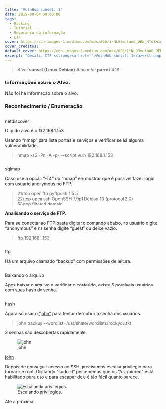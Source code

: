 ```yaml
---
title: 'VulnHub sunset: 1'
date: 2019-08-04 00:00:00
tags: 
  - Hacking
  - Tutorial
  - Segurança da informação
  - CTF
cover: https://cdn-images-1.medium.com/max/800/1*NL99mutaA0_OEN_MTdEH1g.png
cover_creditos:
default_cover: https://cdn-images-1.medium.com/max/800/1*NL99mutaA0_OEN_MTdEH1g.png
excerpt: "Desafio CTF <strong><a href=''>VulnHub sunset: 1</a></strong> Realizado para aprendizado sobre conceitos de segurança da informação."
---
```



> _Alvo:_ **sunset (Linux Debian)** 
> _Atacante:_ **parrot** 4.19

### **Informações sobre o Alvo.**

Não foi há informação sobre o alvo.

### **Reconhecimento / Enumeração.**

<figure class="image">
      <img src="https://cdn-images-1.medium.com/max/800/1*NL99mutaA0_OEN_MTdEH1g.png" alt="">
      <figcaption></figcaption>
    </figure>

netdiscover

O ip do alvo é o 192.168.1.153

Usando “nmap” para lista portas e serviços e verificar se há alguma vulnerabilidade.

> nmap -sS -Pn -A -p- --script vuln 192.168.1.153

<figure class="image">
      <img src="https://cdn-images-1.medium.com/max/800/1*9pkw9sYXFuj2siRZ7M4BDA.png" alt="">
      <figcaption></figcaption>
    </figure>

sqlmap

Caso use a opção “-T4” do “nmap” ele mostrar que é possível fazer login com usuário anonymous no FTP.

> 21/tcp open ftp pyftpdlib 1.5.5   
> 22/tcp open ssh OpenSSH 7.9p1 Debian 10 (protocol 2.0)   
> 53/tcp filtered domain

**Analisando o serviço de FTP.**

Para se conectar ao FTP basta digitar o comando abaixo, no usuário digite “anonymous” e na senha digite “guest” ou deixe vazio.

> ftp 192.168.1.153

<figure class="image">
      <img src="https://cdn-images-1.medium.com/max/800/1*w6nvblUD_9bbJ1Ib1HsWuw.png" alt="">
      <figcaption></figcaption>
    </figure>

ftp

Há um arquivo chamado “backup” com permissões de leitura.

<figure class="image">
      <img src="https://cdn-images-1.medium.com/max/800/1*og4Pll3nFxVfpAz9cVQvhQ.png" alt="">
      <figcaption></figcaption>
    </figure>

Baixando o arquivo

Apos baixar o arquivo e verificar o conteúdo, existe 5 possíveis usuários com suas hash de senha.

<figure class="image">
      <img src="https://cdn-images-1.medium.com/max/800/1*8jgZiqC7YIkes1YJD5hzkw.png" alt="">
      <figcaption></figcaption>
    </figure>

hash

Agora só usar o [“john”](https://www.kali.org/tools/john/) para tentar descobrir a senha dos usuários.

> john backup  --wordlist=/usr/share/wordlists/rockyou.txt

3 senhas são descobertas rapidamente.

<figure class="image">
    <img src="https://cdn-images-1.medium.com/max/800/1*IsS3fmYkEdx2OZ-GqNRexw.png" alt="john">
    <figcaption>john</figcaption>
  </figure>

[john](https://www.kali.org/tools/john/)

Depois de conseguir acesso ao SSH, precisamos escalar privilegio para tornar-se root. Digitando “sudo -l” percebemos que os “/usr/bin/ed” está habilitado para uso e para escapar dele é tão fácil quanto parece.

<figure class="image">
  <img src="https://cdn-images-1.medium.com/max/800/1*DXtUa7yxRXRoAAm9O6AYfw.png" alt="Escalando privilégios.">
  <figcaption>Escalando privilégios.</figcaption>
</figure>



Até a próxima.

